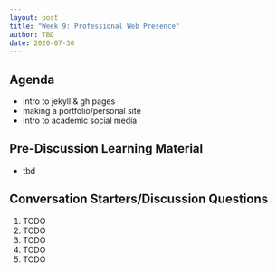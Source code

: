 ```yaml
---
layout: post
title: "Week 9: Professional Web Presence"
author: TBD
date: 2020-07-30
---
```


## Agenda
* intro to jekyll & gh pages
* making a portfolio/personal site
* intro to academic social media

## Pre-Discussion Learning Material

* tbd

## Conversation Starters/Discussion Questions

1. TODO
2. TODO
3. TODO
4. TODO
5. TODO
